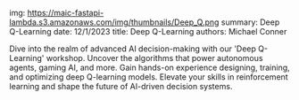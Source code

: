 img: https://maic-fastapi-lambda.s3.amazonaws.com/img/thumbnails/Deep_Q.png
summary: Deep Q-Learning
date: 12/1/2023
title: Deep Q-Learning
authors: Michael Conner

Dive into the realm of advanced AI decision-making with our 'Deep Q-Learning' workshop. Uncover the algorithms that power autonomous agents, gaming AI, and more. Gain hands-on experience designing, training, and optimizing deep Q-learning models. Elevate your skills in reinforcement learning and shape the future of AI-driven decision systems.
